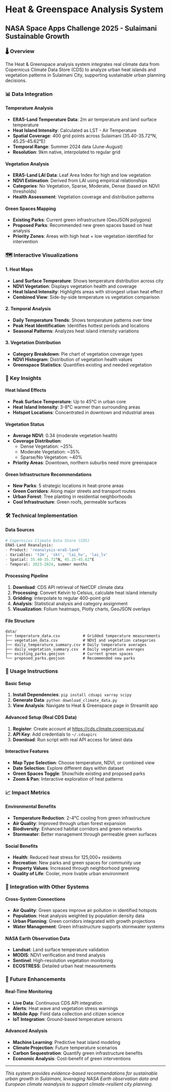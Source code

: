 # Heat & Greenspace Analysis System
## NASA Space Apps Challenge 2025 - Sulaimani Sustainable Growth

### 🌡️ Overview
The Heat & Greenspace analysis system integrates real climate data from Copernicus Climate Data Store (CDS) to analyze urban heat islands and vegetation patterns in Sulaimani City, supporting sustainable urban planning decisions.

### 📊 Data Integration

#### Temperature Analysis
- **ERA5-Land Temperature Data**: 2m air temperature and land surface temperature
- **Heat Island Intensity**: Calculated as LST - Air Temperature  
- **Spatial Coverage**: 400 grid points across Sulaimani (35.40-35.72°N, 45.25-45.62°E)
- **Temporal Range**: Summer 2024 data (June-August)
- **Resolution**: 9km native, interpolated to regular grid

#### Vegetation Analysis  
- **ERA5-Land LAI Data**: Leaf Area Index for high and low vegetation
- **NDVI Estimation**: Derived from LAI using empirical relationships
- **Categories**: No Vegetation, Sparse, Moderate, Dense (based on NDVI thresholds)
- **Health Assessment**: Vegetation coverage and distribution patterns

#### Green Spaces Mapping
- **Existing Parks**: Current green infrastructure (GeoJSON polygons)
- **Proposed Parks**: Recommended new green spaces based on heat analysis
- **Priority Zones**: Areas with high heat + low vegetation identified for intervention

### 🗺️ Interactive Visualizations

#### 1. Heat Maps
- **Land Surface Temperature**: Shows temperature distribution across city
- **NDVI Vegetation**: Displays vegetation health and coverage
- **Heat Island Intensity**: Highlights areas with strongest urban heat effect
- **Combined View**: Side-by-side temperature vs vegetation comparison

#### 2. Temporal Analysis
- **Daily Temperature Trends**: Shows temperature patterns over time
- **Peak Heat Identification**: Identifies hottest periods and locations
- **Seasonal Patterns**: Analyzes heat island intensity variations

#### 3. Vegetation Distribution
- **Category Breakdown**: Pie chart of vegetation coverage types
- **NDVI Histogram**: Distribution of vegetation health values
- **Greenspace Statistics**: Quantifies existing and needed vegetation

### 🎯 Key Insights

#### Heat Island Effects
- **Peak Surface Temperature**: Up to 45°C in urban core
- **Heat Island Intensity**: 3-8°C warmer than surrounding areas
- **Hotspot Locations**: Concentrated in downtown and industrial areas

#### Vegetation Status
- **Average NDVI**: 0.34 (moderate vegetation health)
- **Coverage Distribution**: 
  - Dense Vegetation: ~25%
  - Moderate Vegetation: ~35% 
  - Sparse/No Vegetation: ~40%
- **Priority Areas**: Downtown, northern suburbs need more greenspace

#### Green Infrastructure Recommendations
- **New Parks**: 5 strategic locations in heat-prone areas
- **Green Corridors**: Along major streets and transport routes  
- **Urban Forest**: Tree planting in residential neighborhoods
- **Cool Infrastructure**: Green roofs, permeable surfaces

### 🛠️ Technical Implementation

#### Data Sources
```python
# Copernicus Climate Data Store (CDS)
ERA5-Land Reanalysis:
- Product: 'reanalysis-era5-land'
- Variables: 't2m', 'skt', 'lai_hv', 'lai_lv' 
- Spatial: 35.40-35.72°N, 45.25-45.62°E
- Temporal: 2023-2024, summer months
```

#### Processing Pipeline
1. **Download**: CDS API retrieval of NetCDF climate data
2. **Processing**: Convert Kelvin to Celsius, calculate heat island intensity
3. **Gridding**: Interpolate to regular 400-point grid
4. **Analysis**: Statistical analysis and category assignment
5. **Visualization**: Folium heatmaps, Plotly charts, GeoJSON overlays

#### File Structure
```
data/
├── temperature_data.csv          # Gridded temperature measurements
├── vegetation_data.csv           # NDVI and vegetation categories  
├── daily_temperature_summary.csv # Daily temperature averages
├── daily_vegetation_summary.csv  # Daily vegetation averages
├── existing_parks.geojson        # Current green spaces
└── proposed_parks.geojson        # Recommended new parks
```

### 🚀 Usage Instructions

#### Basic Setup
1. **Install Dependencies**: `pip install cdsapi xarray scipy`
2. **Generate Data**: `python download_climate_data.py` 
3. **View Analysis**: Navigate to Heat & Greenspace page in Streamlit app

#### Advanced Setup (Real CDS Data)
1. **Register**: Create account at https://cds.climate.copernicus.eu/
2. **API Key**: Add credentials to `~/.cdsapirc`
3. **Download**: Run script with real API access for latest data

#### Interactive Features
- **Map Type Selection**: Choose temperature, NDVI, or combined view
- **Date Selection**: Explore different days within dataset
- **Green Spaces Toggle**: Show/hide existing and proposed parks
- **Zoom & Pan**: Interactive exploration of heat patterns

### 📈 Impact Metrics

#### Environmental Benefits
- **Temperature Reduction**: 2-4°C cooling from green infrastructure
- **Air Quality**: Improved through urban forest expansion
- **Biodiversity**: Enhanced habitat corridors and green networks
- **Stormwater**: Better management through permeable green surfaces

#### Social Benefits  
- **Health**: Reduced heat stress for 125,000+ residents
- **Recreation**: New parks and green spaces for community use
- **Property Values**: Increased through neighborhood greening
- **Quality of Life**: Cooler, more livable urban environment

### 🔗 Integration with Other Systems

#### Cross-System Connections
- **Air Quality**: Green spaces improve air pollution in identified hotspots
- **Population**: Heat analysis weighted by population density data
- **Urban Planning**: Green corridors integrated with growth projections
- **Water Management**: Green infrastructure supports stormwater systems

#### NASA Earth Observation Data
- **Landsat**: Land surface temperature validation
- **MODIS**: NDVI verification and trend analysis  
- **Sentinel**: High-resolution vegetation monitoring
- **ECOSTRESS**: Detailed urban heat measurements

### 🎯 Future Enhancements

#### Real-Time Monitoring
- **Live Data**: Continuous CDS API integration
- **Alerts**: Heat wave and vegetation stress warnings
- **Mobile App**: Field data collection and citizen science
- **IoT Integration**: Ground-based temperature sensors

#### Advanced Analysis
- **Machine Learning**: Predictive heat island modeling
- **Climate Projection**: Future temperature scenarios
- **Carbon Sequestration**: Quantify green infrastructure benefits
- **Economic Analysis**: Cost-benefit of green interventions

---

*This system provides evidence-based recommendations for sustainable urban growth in Sulaimani, leveraging NASA Earth observation data and European climate reanalysis to support climate-resilient city planning.*